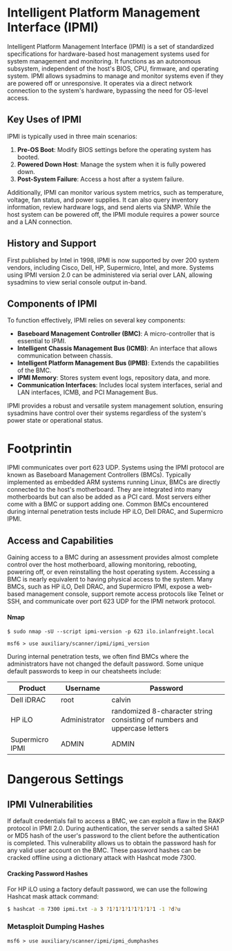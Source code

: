 # Intelligent Platform Management Interface (IPMI)

Intelligent Platform Management Interface (IPMI) is a set of standardized specifications for hardware-based host management systems used for system management and monitoring. It functions as an autonomous subsystem, independent of the host's BIOS, CPU, firmware, and operating system. IPMI allows sysadmins to manage and monitor systems even if they are powered off or unresponsive. It operates via a direct network connection to the system's hardware, bypassing the need for OS-level access.

## Key Uses of IPMI

IPMI is typically used in three main scenarios:
1. **Pre-OS Boot**: Modify BIOS settings before the operating system has booted.
2. **Powered Down Host**: Manage the system when it is fully powered down.
3. **Post-System Failure**: Access a host after a system failure.

Additionally, IPMI can monitor various system metrics, such as temperature, voltage, fan status, and power supplies. It can also query inventory information, review hardware logs, and send alerts via SNMP. While the host system can be powered off, the IPMI module requires a power source and a LAN connection.

## History and Support

First published by Intel in 1998, IPMI is now supported by over 200 system vendors, including Cisco, Dell, HP, Supermicro, Intel, and more. Systems using IPMI version 2.0 can be administered via serial over LAN, allowing sysadmins to view serial console output in-band.

## Components of IPMI

To function effectively, IPMI relies on several key components:

- **Baseboard Management Controller (BMC)**: A micro-controller that is essential to IPMI.
- **Intelligent Chassis Management Bus (ICMB)**: An interface that allows communication between chassis.
- **Intelligent Platform Management Bus (IPMB)**: Extends the capabilities of the BMC.
- **IPMI Memory**: Stores system event logs, repository data, and more.
- **Communication Interfaces**: Includes local system interfaces, serial and LAN interfaces, ICMB, and PCI Management Bus.

IPMI provides a robust and versatile system management solution, ensuring sysadmins have control over their systems regardless of the system's power state or operational status.

# Footprintin

IPMI communicates over port 623 UDP. Systems using the IPMI protocol are known as Baseboard Management Controllers (BMCs). Typically implemented as embedded ARM systems running Linux, BMCs are directly connected to the host's motherboard. They are integrated into many motherboards but can also be added as a PCI card. Most servers either come with a BMC or support adding one. Common BMCs encountered during internal penetration tests include HP iLO, Dell DRAC, and Supermicro IPMI.

## Access and Capabilities

Gaining access to a BMC during an assessment provides almost complete control over the host motherboard, allowing monitoring, rebooting, powering off, or even reinstalling the host operating system. Accessing a BMC is nearly equivalent to having physical access to the system. Many BMCs, such as HP iLO, Dell DRAC, and Supermicro IPMI, expose a web-based management console, support remote access protocols like Telnet or SSH, and communicate over port 623 UDP for the IPMI network protocol.

#### Nmap

```shell-session
$ sudo nmap -sU --script ipmi-version -p 623 ilo.inlanfreight.local
```

```shell-session
msf6 > use auxiliary/scanner/ipmi/ipmi_version 
```

During internal penetration tests, we often find BMCs where the administrators have not changed the default password. Some unique default passwords to keep in our cheatsheets include:

|Product|Username|Password|
|---|---|---|
|Dell iDRAC|root|calvin|
|HP iLO|Administrator|randomized 8-character string consisting of numbers and uppercase letters|
|Supermicro IPMI|ADMIN|ADMIN|
# Dangerous Settings

## IPMI Vulnerabilities

If default credentials fail to access a BMC, we can exploit a flaw in the RAKP protocol in IPMI 2.0. During authentication, the server sends a salted SHA1 or MD5 hash of the user's password to the client before the authentication is completed. This vulnerability allows us to obtain the password hash for any valid user account on the BMC. These password hashes can be cracked offline using a dictionary attack with Hashcat mode 7300.
#### Cracking Password Hashes

For HP iLO using a factory default password, we can use the following Hashcat mask attack command:
```bash
$ hashcat -m 7300 ipmi.txt -a 3 ?1?1?1?1?1?1?1?1 -1 ?d?u
```
### Metasploit Dumping Hashes
```shell-session
msf6 > use auxiliary/scanner/ipmi/ipmi_dumphashes 
```